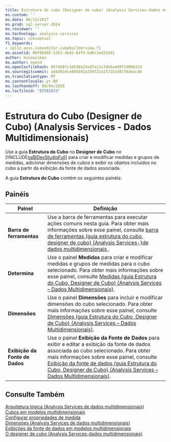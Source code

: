 ```yaml
---
title: Estrutura do cubo (Designer de cubo) (Analysis Services-dados multidimensionais) | Microsoft Docs
ms.custom: ''
ms.date: 06/13/2017
ms.prod: sql-server-2014
ms.reviewer: ''
ms.technology: analysis-services
ms.topic: conceptual
f1_keywords:
- sql12.asvs.cubeeditor.cubebuilderview.f1
ms.assetid: 00f0b605-5352-4b42-84f5-bd6c3e42d3d1
author: minewiskan
ms.author: owend
ms.openlocfilehash: 857dd87c1d638a29adfa11c7de5a4d9f2d006314
ms.sourcegitcommit: ad4d92dce894592a259721a1571b1d8736abacdb
ms.translationtype: MT
ms.contentlocale: pt-BR
ms.lasthandoff: 08/04/2020
ms.locfileid: "87581633"
---
```

# <a name="cube-structure-cube-designer-analysis-services---multidimensional-data"></a>Estrutura do Cubo (Designer de Cubo) (Analysis Services - Dados Multidimensionais)
  Use a guia **Estrutura do Cubo** no **Designer de Cubo** no [!INCLUDE[ssBIDevStudioFull](../includes/ssbidevstudiofull-md.md)] para criar e modificar medidas e grupos de medidas, adicionar dimensões de cubos e exibir os objetos incluídos no cubo a partir da exibição da fonte de dados associada.  
  
 A guia **Estrutura do Cubo** contém os seguintes painéis:  
  
## <a name="panes"></a>Painéis  
  
|Painel|Definição|  
|----------|----------------|  
|**Barra de ferramentas**|Use a barra de ferramentas para executar ações comuns nesta guia. Para obter mais informações sobre esse painel, consulte [barra de ferramentas &#40;guia estrutura do cubo, designer de cubo&#41; &#40;Analysis Services-&#41;de dados multidimensionais ](toolbar-cube-structure-cube-designer-analysis-services-multidimensional-data.md).|  
|**Determina**|Use o painel **Medidas** para criar e modificar medidas e grupos de medidas para o cubo selecionado. Para obter mais informações sobre esse painel, consulte [Medidas &#40;guia Estrutura do Cubo, Designer de Cubo&#41; &#40;Analysis Services – Dados Multidimensionais&#41;](measures-cube-structure-cube-designer-analysis-services-multidimensional-data.md).|  
|**Dimensões**|Use o painel **Dimensões** para incluir e modificar dimensões do cubo selecionado. Para obter mais informações sobre esse painel, consulte [Dimensões &#40;guia Estrutura do Cubo, Designer de Cubo&#41; &#40;Analysis Services – Dados Multidimensionais&#41;](dimensions-cube-structure-cube-designer-analysis-services-multidimensional-data.md).|  
|**Exibição da Fonte de Dados**|Use o painel **Exibição da Fonte de Dados** para exibir e editar a exibição da fonte de dados associada ao cubo selecionado. Para obter mais informações sobre esse painel, consulte [Exibição da fonte de dados &#40;guia Estrutura do Cubo, Designer de Cubo&#41; &#40;Analysis Services – Dados Multidimensionais&#41;](data-source-view-cube-designer-analysis-services-multidimensional-data.md).|  
  
## <a name="see-also"></a>Consulte Também  
 [Arquitetura lógica &#40;Analysis Services de dados multidimensionais&#41;](multidimensional-models/olap-logical/understanding-microsoft-olap-logical-architecture.md)   
 [Cubos em modelos multidimensionais](multidimensional-models/cubes-in-multidimensional-models.md)   
 [Configurar propriedades de medida](multidimensional-models/configure-measure-properties.md)   
 [Dimensões &#40;Analysis Services de dados multidimensionais&#41;](multidimensional-models-olap-logical-dimension-objects/dimensions-analysis-services-multidimensional-data.md)   
 [Exibições da fonte de dados em modelos multidimensionais](multidimensional-models/data-source-views-in-multidimensional-models.md)   
 [O designer de cubo &#40;Analysis Services-dados multidimensionais&#41;](cube-designer-analysis-services-multidimensional-data.md)  
  
  
